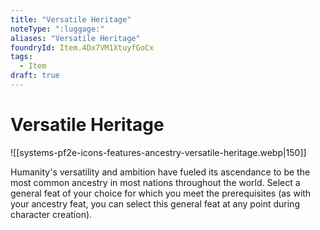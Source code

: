 ```yaml
---
title: "Versatile Heritage"
noteType: ":luggage:"
aliases: "Versatile Heritage"
foundryId: Item.4Dx7VM1XtuyfGoCx
tags:
  - Item
draft: true
---
```


# Versatile Heritage
![[systems-pf2e-icons-features-ancestry-versatile-heritage.webp|150]]

Humanity's versatility and ambition have fueled its ascendance to be the most common ancestry in most nations throughout the world. Select a general feat of your choice for which you meet the prerequisites (as with your ancestry feat, you can select this general feat at any point during character creation).
